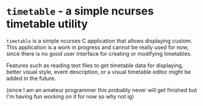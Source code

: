 `timetable` - a simple ncurses timetable utility
=====

`timetable` is a simple ncurses C application that allows displaying custom. This application is a work in progress and cannot be really used for now, since there is no good user interface for creating or modifying timetables.

Features such as reading text files to get timetable data for displaying, better visual style, event description, or a visual timetable editor might be added in the future.

(since I am an amateur programmer this probably never will get finished but I'm having fun working on it for now so why not ig)
